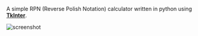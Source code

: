 A simple RPN (Reverse Polish Notation) calculator written in python using **[TkInter](https://wiki.python.org/moin/TkInter)**.

![screenshot](https://imgur.com/a/zWcRf)
